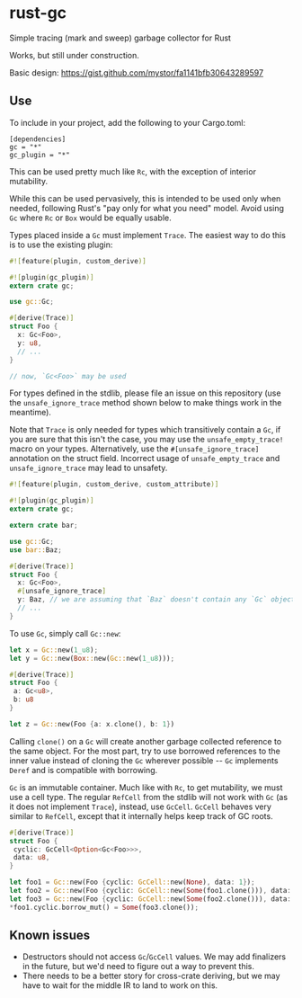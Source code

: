 # rust-gc


Simple tracing (mark and sweep) garbage collector for Rust

Works, but still under construction.

Basic design: https://gist.github.com/mystor/fa1141bfb30643289597

## Use

To include in your project, add the following to your Cargo.toml:

```
[dependencies]
gc = "*"
gc_plugin = "*"
```

This can be used pretty much like `Rc`, with the exception of interior mutability.

While this can be used pervasively, this is intended to be used only when needed, following Rust's "pay only for what you need" model. Avoid using `Gc` where `Rc` or `Box` would be equally usable.

Types placed inside a `Gc` must implement `Trace`. The easiest way to do this is to use the existing plugin:

```rust
#![feature(plugin, custom_derive)]

#![plugin(gc_plugin)]
extern crate gc;

use gc::Gc;

#[derive(Trace)]
struct Foo {
  x: Gc<Foo>,
  y: u8,
  // ...
}

// now, `Gc<Foo>` may be used
```

For types defined in the stdlib, please file an issue on this repository (use the `unsafe_ignore_trace` method shown below to make things work in the meantime).

Note that `Trace` is only needed for types which transitively contain a `Gc`, if you are sure that this isn't the case, you may use the `unsafe_empty_trace!` macro on your types. Alternatively, use the `#[unsafe_ignore_trace]` annotation on the struct field. Incorrect usage of `unsafe_empty_trace` and `unsafe_ignore_trace` may lead to unsafety.

```rust
#![feature(plugin, custom_derive, custom_attribute)]

#![plugin(gc_plugin)]
extern crate gc;

extern crate bar;

use gc::Gc;
use bar::Baz;

#[derive(Trace)]
struct Foo {
  x: Gc<Foo>,
  #[unsafe_ignore_trace]
  y: Baz, // we are assuming that `Baz` doesn't contain any `Gc` objects
  // ...
}
```

To use `Gc`, simply call `Gc::new`:

```rust
let x = Gc::new(1_u8);
let y = Gc::new(Box::new(Gc::new(1_u8)));

#[derive(Trace)]
struct Foo {
 a: Gc<u8>,
 b: u8
}

let z = Gc::new(Foo {a: x.clone(), b: 1})
```

Calling `clone()` on a `Gc` will create another garbage collected reference to the same object. For the most part, try to use borrowed references to the inner value instead of cloning the `Gc` wherever possible -- `Gc` implements `Deref` and is compatible with borrowing.

`Gc` is an immutable container. Much like with `Rc`, to get mutability, we must use a cell type. The regular `RefCell` from the stdlib will not work with `Gc` (as it does not implement `Trace`), instead, use `GcCell`. `GcCell` behaves very similar to `RefCell`, except that it internally helps keep track of GC roots.

```rust
#[derive(Trace)]
struct Foo {
 cyclic: GcCell<Option<Gc<Foo>>>,
 data: u8,
}

let foo1 = Gc::new(Foo {cyclic: GcCell::new(None), data: 1});
let foo2 = Gc::new(Foo {cyclic: GcCell::new(Some(foo1.clone())), data: 2});
let foo3 = Gc::new(Foo {cyclic: GcCell::new(Some(foo2.clone())), data: 3});
*foo1.cyclic.borrow_mut() = Some(foo3.clone());
```


## Known issues

- Destructors should not access `Gc`/`GcCell` values. We may add finalizers in the future, but we'd need to figure out a way to prevent this.
- There needs to be a better story for cross-crate deriving, but we may have to wait for the middle IR to land to work on this.

